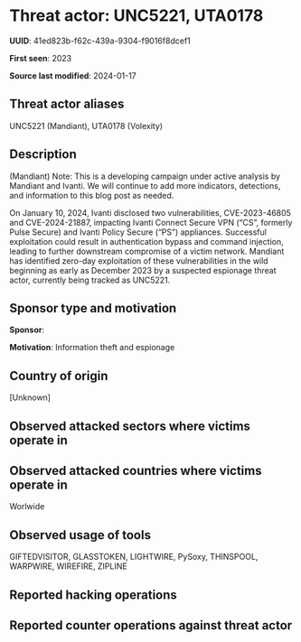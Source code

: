 # Threat actor: UNC5221, UTA0178

**UUID**: 41ed823b-f62c-439a-9304-f9016f8dcef1

**First seen**: 2023

**Source last modified**: 2024-01-17

## Threat actor aliases

UNC5221 (Mandiant), UTA0178 (Volexity)

## Description

(Mandiant) Note: This is a developing campaign under active analysis by Mandiant and Ivanti. We will continue to add more indicators, detections, and information to this blog post as needed.

On January 10, 2024, Ivanti disclosed two vulnerabilities, CVE-2023-46805 and CVE-2024-21887, impacting Ivanti Connect Secure VPN (“CS”, formerly Pulse Secure) and Ivanti Policy Secure (“PS”) appliances. Successful exploitation could result in authentication bypass and command injection, leading to further downstream compromise of a victim network. Mandiant has identified zero-day exploitation of these vulnerabilities in the wild beginning as early as December 2023 by a suspected espionage threat actor, currently being tracked as UNC5221.

## Sponsor type and motivation

**Sponsor**: 

**Motivation**: Information theft and espionage


## Country of origin

[Unknown]

## Observed attacked sectors where victims operate in



## Observed attacked countries where victims operate in

Worlwide

## Observed usage of tools

GIFTEDVISITOR, GLASSTOKEN, LIGHTWIRE, PySoxy, THINSPOOL, WARPWIRE, WIREFIRE, ZIPLINE

## Reported hacking operations



## Reported counter operations against threat actor





